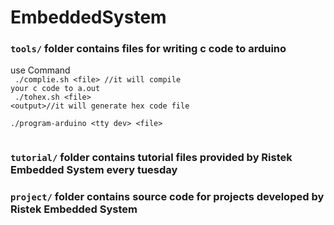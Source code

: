 # EmbeddedSystem

### `tools/` folder contains files for writing c code to arduino
use Command</br>
<code>
./complie.sh &lt;file&gt; //it will compile your c code to a.out</code></br><code>
./tohex.sh &lt;file&gt; &lt;output&gt;//it will generate hex code file</code></br><code>
./program-arduino &lt;tty dev&gt; &lt;file&gt;</br>
</code>
### `tutorial/` folder contains tutorial files provided by Ristek Embedded System every tuesday
### `project/` folder contains source code for projects developed by Ristek Embedded System